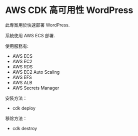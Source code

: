# AWS CDK 高可用性 WordPress

此專案用於快速部署 WordPress.

系統使用 AWS ECS 部署.

使用服務有:

- AWS ECS
- AWS EC2
- AWS RDS
- AWS EC2 Auto Scaling
- AWS EFS
- AWS ALB
- AWS Secrets Manager

安裝方法：

- cdk deploy

移除方法：

- cdk destroy
